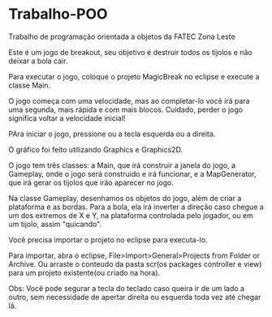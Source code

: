 # Trabalho-POO

Trabalho de programação orientada a objetos da FATEC Zona Leste

Este é um jogo de breakout, seu objetivo é destruir todos os tijolos e não deixar a bola cair.

Para executar o jogo, coloque o projeto MagicBreak no eclipse e execute a classe Main.

O jogo começa com uma velocidade, mas ao completar-lo você irá para uma segunda, mais rápida e com mais blocos. Cuidado, perder o jogo significa voltar a velocidade inicial!

PAra iniciar o jogo, pressione ou a tecla esquerda ou a direita.

O gráfico foi feito utilizando Graphics e Graphics2D.

O jogo tem três classes: a Main, que irá construir a janela do jogo, a Gameplay, onde o jogo será construido e irá funcionar, e a MapGenerator, que irá gerar os tijolos que irão aparecer no jogo.

Na classe Gameplay, desenhamos os objetos do jogo, além de criar a plataforma e as bordas. Para a bola, ela irá inverter a direção caso chegue a um dos extremos de X e Y, na plataforma controlada pelo jogador, ou em um tijolo, assim "quicando".

Você precisa importar o projeto no eclipse para executa-lo.

Para importar, abra o eclipse, File>Import>General>Projects from Folder or Archive.
Ou arraste o conteudo da pasta scr(os packages controller e view) para um projeto existente(ou criado na hora).

Obs: Você pode segurar a tecla do teclado caso queira ir de um lado a outro, sem necessidade de apertar direita ou esquerda toda vez até chegar lá.
